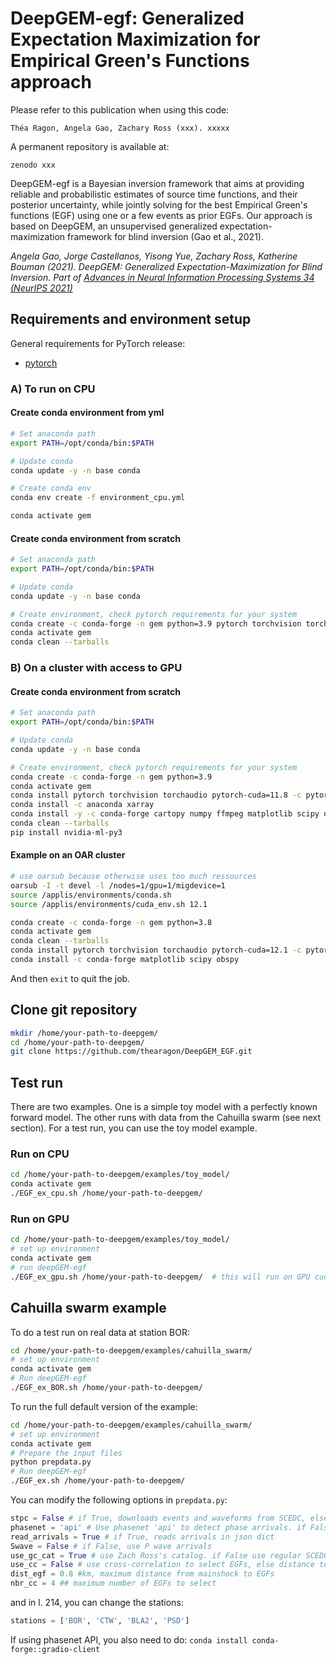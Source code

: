 # DeepGEM-egf: Generalized Expectation Maximization for Empirical Green's Functions approach

Please refer to this publication when using this code:
```
Théa Ragon, Angela Gao, Zachary Ross (xxx). xxxxx
```
A permanent repository is available at:
```
zenodo xxx
```

DeepGEM-egf is a Bayesian inversion framework that aims at providing reliable and probabilistic estimates of source time functions, and their posterior uncertainty, while jointly solving for the best Empirical Green's functions (EGF) using one or a few events as prior EGFs. Our approach is based on DeepGEM, an unsupervised generalized expectation-maximization framework for blind inversion (Gao et al., 2021). 

*Angela Gao, Jorge Castellanos, Yisong Yue, Zachary Ross, Katherine Bouman (2021). DeepGEM: Generalized Expectation-Maximization for Blind Inversion. Part of [Advances in Neural Information Processing Systems 34 (NeurIPS 2021)](https://proceedings.neurips.cc/paper_files/paper/2021)*

<!--- ![overview image](https://github.com/angelafgao/DeepGEM/blob/main/teaser.jpg) -->


## Requirements and environment setup
General requirements for PyTorch release:
* [pytorch](https://pytorch.org/)

### A) To run on CPU
#### Create  conda environment from yml
```bash
# Set anaconda path
export PATH=/opt/conda/bin:$PATH

# Update conda
conda update -y -n base conda

# Create conda env
conda env create -f environment_cpu.yml

conda activate gem
```

#### Create conda environment from scratch
 ```bash
# Set anaconda path
export PATH=/opt/conda/bin:$PATH

# Update conda
conda update -y -n base conda

# Create environment, check pytorch requirements for your system
conda create -c conda-forge -n gem python=3.9 pytorch torchvision torchaudio xarray cartopy numpy ffmpeg matplotlib scipy obspy pandas pillow pyproj pyqt5 shapely
conda activate gem 
conda clean --tarballs
```

### B) On a cluster with access to GPU

#### Create conda environment from scratch
```bash
# Set anaconda path
export PATH=/opt/conda/bin:$PATH

# Update conda
conda update -y -n base conda

# Create environment, check pytorch requirements for your system
conda create -c conda-forge -n gem python=3.9
conda activate gem
conda install pytorch torchvision torchaudio pytorch-cuda=11.8 -c pytorch -c nvidia
conda install -c anaconda xarray
conda install -y -c conda-forge cartopy numpy ffmpeg matplotlib scipy obspy pandas pillow pyproj pyqt shapely pip
conda clean --tarballs
pip install nvidia-ml-py3
```

#### Example on an OAR cluster
```bash
# use oarsub because otherwise uses too much ressources
oarsub -I -t devel -l /nodes=1/gpu=1/migdevice=1
source /applis/environments/conda.sh
source /applis/environments/cuda_env.sh 12.1

conda create -c conda-forge -n gem python=3.8
conda activate gem
conda clean --tarballs
conda install pytorch torchvision torchaudio pytorch-cuda=12.1 -c pytorch -c nvidia
conda install -c conda-forge matplotlib scipy obspy 
```
And then `exit` to quit the job.

## Clone git repository
```bash
mkdir /home/your-path-to-deepgem/
cd /home/your-path-to-deepgem/
git clone https://github.com/thearagon/DeepGEM_EGF.git
```

## Test run
There are two examples. One is a simple toy model with a perfectly known forward model. The other runs with data from the Cahuilla swarm (see next section). For a test run, you can use the toy model example.

### Run on CPU
```bash
cd /home/your-path-to-deepgem/examples/toy_model/
conda activate gem
./EGF_ex_cpu.sh /home/your-path-to-deepgem/
```

### Run on GPU
```bash
cd /home/your-path-to-deepgem/examples/toy_model/
# set up environment
conda activate gem
# run deepGEM-egf
./EGF_ex_gpu.sh /home/your-path-to-deepgem/  # this will run on GPU cuda:0
```

## Cahuilla swarm example
To do a test run on real data at station BOR:
```bash
cd /home/your-path-to-deepgem/examples/cahuilla_swarm/
# set up environment
conda activate gem
# Run deepGEM-egf
./EGF_ex_BOR.sh /home/your-path-to-deepgem/
```
To run the full default version of the example:
```bash
cd /home/your-path-to-deepgem/examples/cahuilla_swarm/
# set up environment
conda activate gem
# Prepare the input files
python prepdata.py
# Run deepGEM-egf
./EGF_ex.sh /home/your-path-to-deepgem/
```
You can modify the following options in `prepdata.py`:
```python
stpc = False # if True, downloads events and waveforms from SCEDC, else loads locally
phasenet = 'api' # Use phasenet 'api' to detect phase arrivals. if False, use basic STA/LTA
read_arrivals = True # if True, reads arrivals in json dict
Swave = False # if False, use P wave arrivals
use_gc_cat = True # use Zach Ross's catalog. if False use regular SCEDC cat
use_cc = False # use cross-correlation to select EGFs, else distance to main event only.
dist_egf = 0.8 #km, maximum distance from mainshock to EGFs
nbr_cc = 4 ## maximum number of EGFs to select
```
and in l. 214, you can change the stations:
```python
stations = ['BOR', 'CTW', 'BLA2', 'PSD']
```

If using phasenet API, you also need to do: `conda install conda-forge::gradio-client`